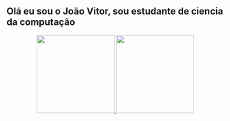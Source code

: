 ## Olá eu sou o João Vitor, sou estudante de ciencia da computação
<div align="center">
  <a href="https://github.com/Lipert1">
  <img height="180em" src="https://github-readme-stats.vercel.app/api?username=Lipert1&show_icons=true&theme=dark&include_all_commits=true&count_private=true"/>
  <img height="180em" src="https://github-readme-stats.vercel.app/api/top-langs/?username=Lipert1&layout=compact&langs_count=7&theme=dark"/>
</div>
